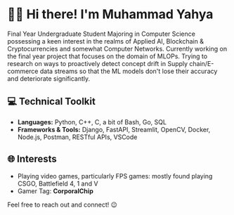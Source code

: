 # 👋🏼 Hi there! I'm Muhammad Yahya

Final Year Undergraduate Student Majoring in Computer Science possessing a keen interest in the realms of Applied AI, Blockchain & Cryptocurrencies and somewhat Computer Networks.
Currently working on the final year project that focuses on the domain of MLOPs. Trying to research on ways to proactively detect concept drift in Supply chain/E-commerce data streams so that the ML models don't lose their accuracy and deteriorate significantly.

## 💻 Technical Toolkit
- **Languages:** Python, C++, C, a bit of Bash, Go, SQL
- **Frameworks & Tools:** Django, FastAPI, Streamlit, OpenCV, Docker, Node.js, Postman, RESTful APIs, VSCode

## 🌐 Interests
- Playing video games, particularly FPS games: mostly found playing CSGO, Battlefield 4, 1 and V
- Gamer Tag: **CorporalChip**

Feel free to reach out and connect! 😉

<!---
dotyahya/dotyahya is a ✨ special ✨ repository because its `README.md` (this file) appears on your GitHub profile.
You can click the Preview link to take a look at your changes.
--->
